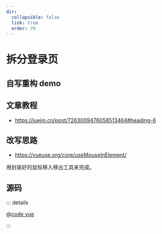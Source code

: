 ```yaml
---
dir:
  collapsible: false
  link: true
  order: 70
---
```


<script setup>
import C from "@docs/50projects50days-vue3/07-split-landing-page/split-landing-page.vue";
</script>

# 拆分登录页

## 自写重构 demo

<demo vue="./split-landing-page.vue" />
<!-- <ClientOnly>
	<C />
</ClientOnly> -->

## 文章教程

- https://juejin.cn/post/7263009476058513464#heading-6

## 改写思路

- https://vueuse.org/core/useMouseInElement/

用封装好的鼠标移入移出工具来完成。

## 源码

::: details

@[code vue](./split-landing-page.vue)

:::
